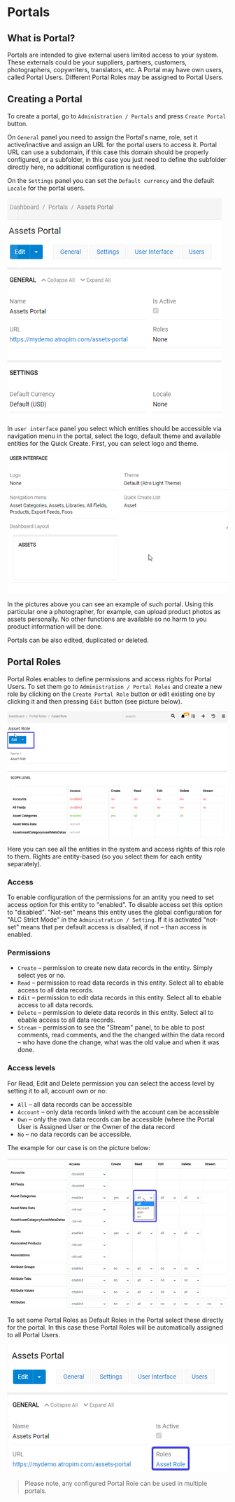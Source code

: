 # Portals

## What is Portal?

Portals are intended to give external users limited access to your system. These externals could be your suppliers, partners, customers, photographers, copywriters, translators, etc. A Portal may have own users, called Portal Users. Different Portal Roles may be assigned to Portal Users.

## Creating a Portal

To create a portal, go to `Administration / Portals` and press `Create Portal` button. 

On `General` panel you need to assign the Portal's name, role, set it active/inactive and assign an URL for the portal users to access it. Portal URL can use a subdomain, if this case this domain should be properly configured, or a subfolder, in this case you just need to define the subfolder directly here, no additional configuration is needed. 

On the `Settings` panel you can set the `Default currency` and the default `Locale` for the portal users.

![discussion-button](_assets/portal/Assets-Portal.png)

In `user interface` panel you select which entities should be accessible via navigation menu in the portal, select the logo, default theme and available entities for the Quick Create. First, you can select logo and theme.

![discussion-button](_assets/portal/assets-portal-ui.png)

In the pictures above you can see an example of such portal. Using this particular one a photographer, for example, can upload product photos as assets personally. No other functions are available so no harm to you product information will be done. 

Portals can be also edited, duplicated or deleted.

## Portal Roles

Portal Roles enables to define permissions and access rights for Portal Users. To set them go to `Administration / Portal Roles` and create a new role by clicking on the `Create Portal Role` button or edit existing one by clicking it and then pressing `Edit` button (see picture below). 

![discussion-button](_assets/portal/assets-portal-edit.png)

Here you can see all the entities in the system and access rights of this role to them. Rights are entity-based (so you select them for each entity separately). 

### Access
To enable configuration of the permissions for an antity you need to set access option for this entity to "enabled". To disable access set this option to "disabled". "Not-set" means this entity uses the global configuration for "ALC Strict Mode" in the `Administration / Setting`. If it is activated "not-set" means that per default access is disabled, if not – than access is enabled.

### Permissions

- `Create` – permission to create new data records in the entity. Simply select yes or no.
- `Read` – permission to read data records in this entity. Select all to ebable access to all data records.
- `Edit` – permission to edit data records in this entity. Select all to ebable access to all data records.
- `Delete` – permission to delete data records in this entity. Select all to ebable access to all data records.
- `Stream` – permission to see the "Stream" panel, to be able to post comments, read comments, and the the changed within the data record – who have done the change, what was the old value and when it was done. 

### Access levels 

For Read, Edit and Delete permission you can select the access level by setting it to all, account own or no:
- `All` – all data records can be accessible 
- `Account` – only data records linked with the account can be accessible
- `Own` – only the own data records can be accessible (where the Portal User is Assigned User or the Owner of the data record
- `No` – no data records can be accessible.

The example for our case is on the picture below:

![discussion-button](_assets/portal/assets-portal-settings.png)

To set some Portal Roles as Default Roles in the Portal select these directly for the portal. In this case these Portal Roles will be automatically assigned to all Portal Users.

![discussion-button](_assets/portal/assets-portal-roles.png)

> Please note, any configured Portal Role can be used in multiple portals.
